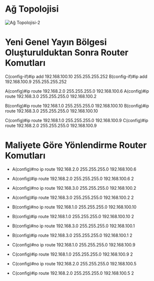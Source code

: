 # Ağ Topolojisi
![Ağ Topolojisi-2](https://user-images.githubusercontent.com/86951716/158167413-e9c6ad10-9ce3-4468-a252-ee73ff3429b1.png)

# Yeni Genel Yayın Bölgesi Oluşturulduktan Sonra Router Komutları
C(config-if)#ip add 192.168.100.10 255.255.255.252
B(config-if)#ip add 192.168.100.9 255.255.255.252

A(config)#ip route 192.168.2.0 255.255.255.0 192.168.100.6
A(config)#ip route 192.168.3.0 255.255.255.0 192.168.100.2

B(config)#ip route 192.168.1.0 255.255.255.0 192.168.100.10
B(config)#ip route 192.168.3.0 255.255.255.0 192.168.100.10

C(config)#ip route 192.168.1.0 255.255.255.0 192.168.100.9
C(config)#ip route 192.168.2.0 255.255.255.0 192.168.100.9


# Maliyete Göre Yönlendirme Router Komutları

- A(config)#no ip route 192.168.2.0 255.255.255.0 192.168.100.6
- A(config)#ip route 192.168.2.0 255.255.255.0 192.168.100.6 2
- A(config)#no ip route 192.168.3.0 255.255.255.0 192.168.100.2
- A(config)#ip route 192.168.3.0 255.255.255.0 192.168.100.2 2

- B(config)#no ip route 192.168.1.0 255.255.255.0 192.168.100.10
- B(config)#ip route 192.168.1.0 255.255.255.0 192.168.100.10 2
- B(config)#no ip route 192.168.3.0 255.255.255.0 192.168.100.1
- B(config)#ip route 192.168.3.0 255.255.255.0 192.168.100.1 2

- C(config)#no ip route 192.168.1.0 255.255.255.0 192.168.100.9
- C(config)#ip route 192.168.1.0 255.255.255.0 192.168.100.9 2
- C(config)#no ip route 192.168.2.0 255.255.255.0 192.168.100.5
- C(config)#ip route 192.168.2.0 255.255.255.0 192.168.100.5 2


